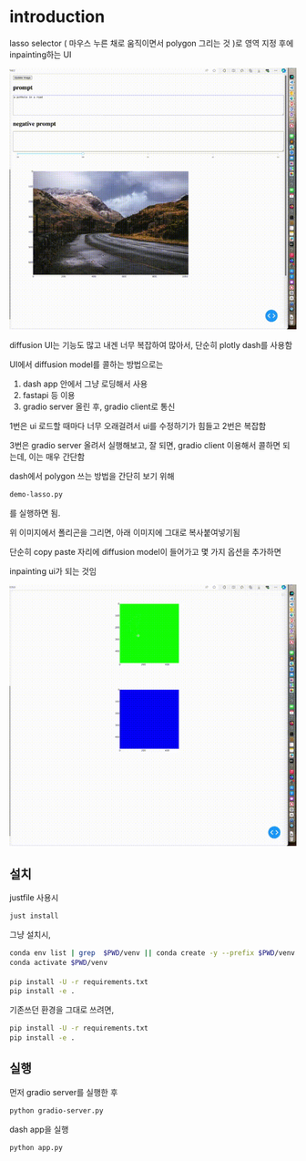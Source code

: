 # introduction

lasso selector ( 마우스 누른 채로 움직이면서 polygon 그리는 것 )로 영역 지정 후에 inpainting하는 UI


![Demo](assets/demo.gif)


diffusion UI는 기능도 많고 내겐 너무 복잡하여 많아서, 단순히 plotly dash를 사용함

UI에서 diffusion model를 콜하는 방법으로는 
1. dash app 안에서 그냥 로딩해서 사용
2. fastapi 등 이용
3. gradio server 올린 후, gradio client로 통신 

1번은 ui 로드할 때마다 너무 오래걸려서 ui를 수정하기가 힘들고 
2번은 복잡함 

3번은 gradio server 올려서 실행해보고, 잘 되면, gradio client 이용해서 콜하면 되는데, 
이는 매우 간단함



dash에서 polygon 쓰는 방법을 간단히 보기 위해 

```bash
demo-lasso.py
```
를 실행하면 됨.


위 이미지에서 폴리곤을 그리면, 아래 이미지에 그대로 복사붙여넣기됨

단순히 copy paste 자리에 diffusion model이 들어가고 몇 가지 옵션을 추가하면 

inpainting ui가 되는 것임


![Tutorial](assets/tutorial.gif)





## 설치

justfile 사용시
```bash
just install
```

그냥 설치시, 

```bash
conda env list | grep  $PWD/venv || conda create -y --prefix $PWD/venv python=3.11 pip ipykernel
conda activate $PWD/venv

pip install -U -r requirements.txt
pip install -e .
```

기존쓰던 환경을 그대로 쓰려면, 


```bash
pip install -U -r requirements.txt
pip install -e .
```


##  실행

먼저 gradio server를 실행한 후 
```bash
python gradio-server.py
```

dash app을 실행
```bash
python app.py
```


